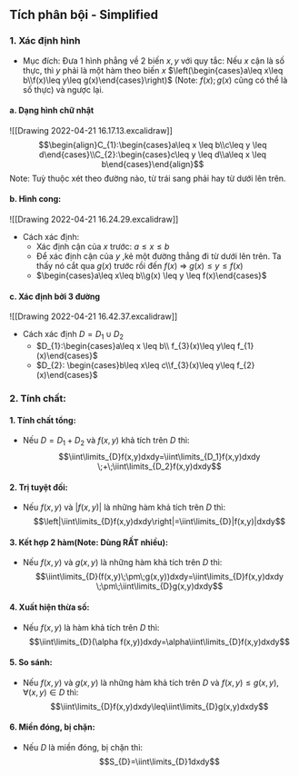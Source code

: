 ## Tích phân bội - Simplified
### 1. Xác định hình
- Mục đích: Đưa 1 hình phẳng về 2 biến $x,y$ với quy tắc: Nếu $x$ cận là số thực, thì $y$ phải là một hàm theo biến $x$ $\left(\begin{cases}a\leq x\leq b\\f(x)\leq y\leq g(x)\end{cases}\right)$  (Note: $f(x);g(x)$ cũng có thể là số thực) và ngược lại.
#### a. Dạng hình chữ nhật
![[Drawing 2022-04-21 16.17.13.excalidraw]]
$$\begin{align}C_{1}:\begin{cases}a\leq x \leq b\\c\leq y \leq d\end{cases}\\C_{2}:\begin{cases}c\leq y \leq d\\a\leq x \leq b\end{cases}\end{align}$$
Note: Tuỳ thuộc xét theo đường nào, từ trái sang phải hay từ dưới lên trên.
#### b. Hình cong:
![[Drawing 2022-04-21 16.24.29.excalidraw]]
- Cách xác định: 
	- Xác định cận của $x$ trước: $a\leq x \leq b$
	- Để xác định cận của $y$ ,kẻ một đường thẳng đi từ dưới lên trên. Ta thấy nó cắt qua $g(x)$ trước rồi đến $f(x)$ $\Rightarrow$ $g(x)\leq y \leq f(x)$
	- $\begin{cases}a\leq x\leq b\\g(x) \leq y \leq f(x)\end{cases}$
#### c. Xác định bởi 3 đường
![[Drawing 2022-04-21 16.42.37.excalidraw]]
- Cách xác định $D = D_{1} \cup D_{2}$ 
	- $D_{1}:\begin{cases}a\leq x \leq b\\ f_{3}(x)\leq y\leq f_{1}(x)\end{cases}$
	- $D_{2}: \begin{cases}b\leq x\leq c\\f_{3}(x)\leq y\leq f_{2}(x)\end{cases}$ 
### 2. Tính chất:
#### 1. Tính chất tổng:
- Nếu $D=D_{1}+D_{2}$ và $f(x,y)$ khả tích trên $D$ thì:$$\iint\limits_{D}f(x,y)dxdy=\iint\limits_{D_1}f(x,y)dxdy \;+\;\iint\limits_{D_2}f(x,y)dxdy$$
#### 2. Trị tuyệt đối:
- Nếu $f(x,y)$ và $|f(x,y)|$ là những hàm khả tích trên $D$ thì: $$\left|\iint\limits_{D}f(x,y)dxdy\right|=\iint\limits_{D}|f(x,y)|dxdy$$
#### 3. Kết hợp 2 hàm(Note: Dùng RẤT nhiều):
- Nếu $f(x,y)$ và $g(x,y)$ là những hàm khả tích trên $D$ thì:$$\iint\limits_{D}(f(x,y)\;\pm\;g(x,y))dxdy=\iint\limits_{D}f(x,y)dxdy \;\pm\;\iint\limits_{D}g(x,y)dxdy$$
#### 4. Xuất hiện thừa số:
- Nếu $f(x,y)$ là hàm khả tích trên $D$ thì:$$\iint\limits_{D}(\alpha f(x,y))dxdy=\alpha\iint\limits_{D}f(x,y)dxdy$$
#### 5. So sánh:
- Nếu $f(x,y)$ và $g(x,y)$ là những hàm khả tích trên $D$ và $f(x,y)\leq g(x,y),\forall(x,y)\in D$ thì:$$\iint\limits_{D}f(x,y)dxdy\leq\iint\limits_{D}g(x,y)dxdy$$
#### 6. Miền đóng, bị chặn:
- Nếu $D$ là miền đóng, bị chặn thì:$$S_{D}=\iint\limits_{D}1dxdy$$